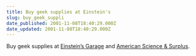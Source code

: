 ```yaml
---
title: Buy geek supplies at Einstein's
slug: buy_geek_suppli
date_published: 2001-11-08T18:40:29.000Z
date_updated: 2001-11-08T18:40:29.000Z
---
```


Buy geek supplies at [Einstein’s Garage](http://www.einsteinsgarage.com/) and [American Science & Surplus](http://www.sciplus.com/).
